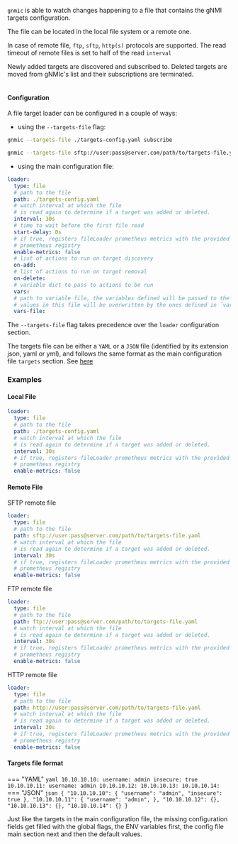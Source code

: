 
`gnmic` is able to watch changes happening to a file that contains the gNMI targets configuration.

The file can be located in the local file system or a remote one.

In case of remote file, `ftp`, `sftp`, `http(s)` protocols are supported.
The read timeout of remote files is set to half of the read `interval`

Newly added targets are discovered and subscribed to.
Deleted targets are moved from gNMIc's list and their subscriptions are terminated.

<div class="mxgraph" style="max-width:100%;border:1px solid transparent;margin:0 auto; display:block;" data-mxgraph="{&quot;page&quot;:1,&quot;zoom&quot;:1.4,&quot;highlight&quot;:&quot;#0000ff&quot;,&quot;nav&quot;:true,&quot;check-visible-state&quot;:true,&quot;resize&quot;:true,&quot;url&quot;:&quot;https://raw.githubusercontent.com/openconfig/gnmic/diagrams/diagrams/target_discovery.drawio&quot;}"></div>

<script type="text/javascript" src="https://cdn.jsdelivr.net/gh/hellt/drawio-js@main/embed2.js?&fetch=https%3A%2F%2Fraw.githubusercontent.com%2Fkarimra%2Fgnmic%2Fdiagrams%2Ftarget_discovery.drawio" async></script>

#### Configuration

A file target loader can be configured in a couple of ways:

- using the `--targets-file` flag:

``` bash
gnmic --targets-file ./targets-config.yaml subscribe
```

``` bash
gnmic --targets-file sftp://user:pass@server.com/path/to/targets-file.yaml subscribe
```

- using the main configuration file:
  
``` yaml
loader:
  type: file
  # path to the file
  path: ./targets-config.yaml
  # watch interval at which the file
  # is read again to determine if a target was added or deleted.
  interval: 30s
  # time to wait before the first file read
  start-delay: 0s
  # if true, registers fileLoader prometheus metrics with the provided
  # prometheus registry
  enable-metrics: false
  # list of actions to run on target discovery
  on-add:
  # list of actions to run on target removal
  on-delete:
  # variable dict to pass to actions to be run
  vars:
  # path to variable file, the variables defined will be passed to the actions to be run
  # values in this file will be overwritten by the ones defined in `vars`
  vars-file:
```

The `--targets-file` flag takes precedence over the `loader` configuration section.

The targets file can be either a `YAML` or a `JSON` file (identified by its extension json, yaml or yml), and follows the same format as the main configuration file `targets` section.
See [here](../../user_guide/targets.md#target-option)

### Examples

#### Local File
``` yaml
loader:
  type: file
  # path to the file
  path: ./targets-config.yaml
  # watch interval at which the file
  # is read again to determine if a target was added or deleted.
  interval: 30s
  # if true, registers fileLoader prometheus metrics with the provided
  # prometheus registry
  enable-metrics: false
```

#### Remote File

SFTP remote file

``` yaml
loader:
  type: file
  # path to the file
  path: sftp://user:pass@server.com/path/to/targets-file.yaml
  # watch interval at which the file
  # is read again to determine if a target was added or deleted.
  interval: 30s
  # if true, registers fileLoader prometheus metrics with the provided
  # prometheus registry
  enable-metrics: false
```

FTP remote file

``` yaml
loader:
  type: file
  # path to the file
  path: ftp://user:pass@server.com/path/to/targets-file.yaml
  # watch interval at which the file
  # is read again to determine if a target was added or deleted.
  interval: 30s
  # if true, registers fileLoader prometheus metrics with the provided
  # prometheus registry
  enable-metrics: false
```

HTTP remote file

``` yaml
loader:
  type: file
  # path to the file
  path: http://user:pass@server.com/path/to/targets-file.yaml
  # watch interval at which the file
  # is read again to determine if a target was added or deleted.
  interval: 30s
  # if true, registers fileLoader prometheus metrics with the provided
  # prometheus registry
  enable-metrics: false
```

#### Targets file format

=== "YAML"
    ```yaml
    10.10.10.10:
        username: admin
        insecure: true
    10.10.10.11:
        username: admin
    10.10.10.12:
    10.10.10.13:
    10.10.10.14:
    ```
=== "JSON"
    ```json
    {
        "10.10.10.10": {
            "username": "admin",
            "insecure": true
        },
         "10.10.10.11": {
            "username": "admin",
        },
         "10.10.10.12": {},
         "10.10.10.13": {},
         "10.10.10.14": {}
    }
    ```

Just like the targets in the main configuration file, the missing configuration fields get filled with the global flags,
the ENV variables first, the config file main section next and then the default values.

